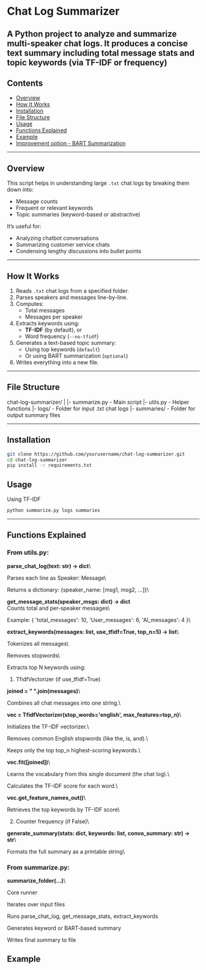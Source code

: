 # Chat Log Summarizer

A Python project to analyze and summarize multi-speaker chat logs. It produces a concise text summary including total message stats and topic keywords (via TF-IDF or frequency)
---

## Contents

- [Overview](#overview)
- [How It Works](#how-it-works)
- [Installation](#installation)
- [File Structure](#file-structure)
- [Usage](#usage)
- [Functions Explained](#functions-explained)
- [Example](#example)
- [Improvement option - BART Summarization](#bart-summarization)

---

## Overview

This script helps in understanding large `.txt` chat logs by breaking them down into:
- Message counts
- Frequent or relevant keywords
- Topic summaries (keyword-based or abstractive)

It’s useful for:
- Analyzing chatbot conversations
- Summarizing customer service chats
- Condensing lengthy discussions into bullet points

---

## How It Works

1. Reads `.txt` chat logs from a specified folder.
2. Parses speakers and messages line-by-line.
3. Computes:
   - Total messages
   - Messages per speaker
4. Extracts keywords using:
   - **TF-IDF** (by default), or
   - Word frequency (`--no-tfidf`)
5. Generates a text-based topic summary:
   - Using top keywords (`default`)
   - Or using BART summarization (`optional`)
6. Writes everything into a new file.

---

## File Structure
chat-log-summarizer/
|
|- summarize.py - Main script
|- utils.py - Helper functions
|- logs/ - Folder for input .txt chat logs
|- summaries/ - Folder for output summary files

---

## Installation

```bash
git clone https://github.com/yourusername/chat-log-summarizer.git
cd chat-log-summarizer
pip install -r requirements.txt
```
## Usage
Using TF-IDF
```bash
python summarize.py logs summaries
```
---
## Functions Explained
### From utils.py:

**parse_chat_log(text: str) -> dict**\

Parses each line as Speaker: Message\

Returns a dictionary: {speaker_name: [msg1, msg2, ...]}\

**get_message_stats(speaker_msgs: dict) -> dict**\
Counts total and per-speaker messages\

Example: { 'total_messages': 10, 'User_messages': 6, 'AI_messages': 4 }\

**extract_keywords(messages: list, use_tfidf=True, top_n=5) -> list**\

Tokenizes all messages\

Removes stopwords\

Extracts top N keywords using:

1. TfidfVectorizer (if use_tfidf=True)

**joined = " ".join(messages)**\

Combines all chat messages into one string.\

**vec = TfidfVectorizer(stop_words='english', max_features=top_n)**\

Initializes the TF-IDF vectorizer.\

Removes common English stopwords (like the, is, and).\

Keeps only the top top_n highest-scoring keywords.\

**vec.fit([joined])**\

Learns the vocabulary from this single document (the chat log).\

Calculates the TF-IDF score for each word.\

**vec.get_feature_names_out()**\

Retrieves the top keywords by TF-IDF score\

2. Counter frequency (if False)\

**generate_summary(stats: dict, keywords: list, convo_summary: str) -> str**\

Formats the full summary as a printable string\

### From summarize.py:

**summarize_folder(...)**\

Core runner

Iterates over input files

Runs parse_chat_log, get_message_stats, extract_keywords

Generates keyword or BART-based summary

Writes final summary to file

## Example

